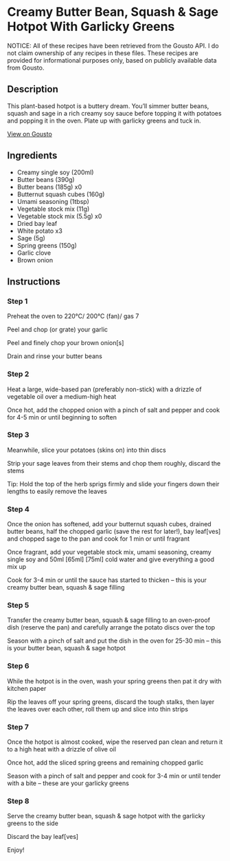 # Creamy Butter Bean, Squash & Sage Hotpot With Garlicky Greens

NOTICE: All of these recipes have been retrieved from the Gousto API. I do not claim ownership of any recipes in these files. These recipes are provided for informational purposes only, based on publicly available data from Gousto.

## Description

This plant-based hotpot is a buttery dream. You’ll simmer butter beans, squash and sage in a rich creamy soy sauce before topping it with potatoes and popping it in the oven. Plate up with garlicky greens and tuck in.

[View on Gousto](https://www.gousto.co.uk/recipes/cookbook/creamy-butter-bean-squash-sage-hotpot-with-garlicky-greens)

## Ingredients

- Creamy single soy (200ml)
- Butter beans (390g)
- Butter beans (185g) x0
- Butternut squash cubes (160g)
- Umami seasoning (1tbsp)
- Vegetable stock mix (11g)
- Vegetable stock mix (5.5g) x0
- Dried bay leaf
- White potato x3
- Sage (5g)
- Spring greens (150g)
- Garlic clove
- Brown onion

## Instructions


### Step 1

Preheat the oven to 220°C/ 200°C (fan)/ gas 7

Peel and chop (or grate) your garlic

Peel and finely chop your brown onion[s]

Drain and rinse your butter beans


### Step 2

Heat a large, wide-based pan (preferably non-stick) with a drizzle of vegetable oil over a medium-high heat

Once hot, add the chopped onion with a pinch of salt and pepper and cook for 4-5 min or until beginning to soften


### Step 3

Meanwhile, slice your potatoes (skins on) into thin discs

Strip your sage leaves from their stems and chop them roughly, discard the stems

Tip: Hold the top of the herb sprigs firmly and slide your fingers down their lengths to easily remove the leaves


### Step 4

Once the onion has softened, add your butternut squash cubes, drained butter beans, half the chopped garlic (save the rest for later!), bay leaf[ves]<span class="text-danger"> </span>and chopped sage to the pan and cook for 1 min or until fragrant

Once fragrant, add your vegetable stock mix, umami seasoning, creamy single soy and 50ml <span class="text-purple">[65ml] </span><span class="text-danger">[75ml]</span> cold water and give everything a good mix up

Cook for 3-4 min or until the sauce has started to thicken – this is your creamy butter bean, squash & sage filling


### Step 5

Transfer the creamy butter bean, squash & sage filling to an oven-proof dish (reserve the pan) and carefully arrange the potato discs over the top

Season with a pinch of salt and put the dish in the oven for 25-30 min – this is your butter bean, squash & sage hotpot


### Step 6

While the hotpot is in the oven, wash your spring greens then pat it dry with kitchen paper

Rip the leaves off your spring greens, discard the tough stalks, then layer the leaves over each other, roll them up and slice into thin strips


### Step 7

Once the hotpot is almost cooked, wipe the reserved pan clean and return it to a high heat with a drizzle of olive oil

Once hot, add the sliced spring greens and remaining chopped garlic

Season with a pinch of salt and pepper and cook for 3-4 min or until tender with a bite – these are your garlicky greens

### Step 8

Serve the creamy butter bean, squash & sage hotpot with the garlicky greens to the side

Discard the bay leaf[ves]

Enjoy!

